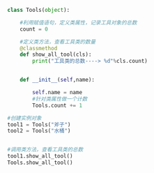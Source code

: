 
<BlogInfo id="742" title="15.类方法" author="白日梦想猿" pv=0 read_times=0 pre_cost_time=0分19秒 category="面向对象的特性" tag_list="['面向对象的特性']" create_time="2020.03.09 14:55:14" update_time="2020.03.09 15:00:12" />

```python
class Tools(object):

    #利用赋值语句，定义类属性，记录工具对象的总数
    count = 0

    #定义类方法，查看工具类的数量
    @classmethod
    def show_all_tool(cls):
        print("工具类的总数----> %d"%cls.count)


    def __init__(self,name):

        self.name = name
        #针对类属性做一个计数
        Tools.count += 1

#创建实例对象
tool1 = Tools("斧子")
tool2 = Tools("水桶")


#调用类方法，查看工具类的总数
tool1.show_all_tool()
Tools.show_all_tool()
```

